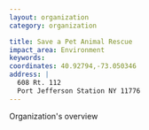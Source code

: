 ```yaml
---
layout: organization
category: organization

title: Save a Pet Animal Rescue
impact_area: Environment
keywords: 
coordinates: 40.92794,-73.050346
address: |
  608 Rt. 112
  Port Jefferson Station NY 11776
---
```

Organization's overview
